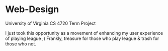 # Web-Design

University of Virginia CS 4720 Term Project

I just took this opportunity as a movement of enhancing my user experience of playing league ;)
Frankly, treasure for those who play league & trash for those who not.
